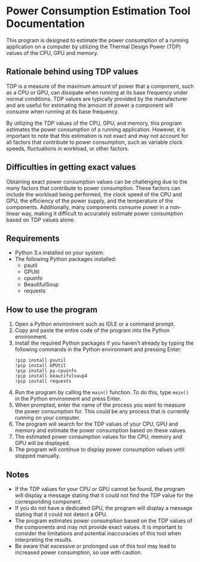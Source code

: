 # Power Consumption Estimation Tool Documentation

This program is designed to estimate the power consumption of a running application on a computer by utilizing the Thermal Design Power (TDP) values of the CPU, GPU and memory.

## Rationale behind using TDP values

TDP is a measure of the maximum amount of power that a component, such as a CPU or GPU, can dissipate when running at its base frequency under normal conditions. TDP values are typically provided by the manufacturer and are useful for estimating the amount of power a component will consume when running at its base frequency. 

By utilizing the TDP values of the CPU, GPU, and memory, this program estimates the power consumption of a running application. However, it is important to note that this estimation is not exact and may not account for all factors that contribute to power consumption, such as variable clock speeds, fluctuations in workload, or other factors.

## Difficulties in getting exact values

Obtaining exact power consumption values can be challenging due to the many factors that contribute to power consumption. These factors can include the workload being performed, the clock speed of the CPU and GPU, the efficiency of the power supply, and the temperature of the components. Additionally, many components consume power in a non-linear way, making it difficult to accurately estimate power consumption based on TDP values alone.

## Requirements
- Python 3.x installed on your system.
- The following Python packages installed:
    - psutil
    - GPUtil
    - cpuinfo
    - BeautifulSoup
    - requests

## How to use the program

1. Open a Python environment such as IDLE or a command prompt.
2. Copy and paste the entire code of the program into the Python environment.
3. Install the required Python packages if you haven't already by typing the following commands in the Python environment and pressing Enter:
    ```
    !pip install psutil
    !pip install GPUtil
    !pip install py-cpuinfo
    !pip install beautifulsoup4
    !pip install requests
    ```
4. Run the program by calling the `main()` function. To do this, type `main()` in the Python environment and press Enter.
5. When prompted, enter the name of the process you want to measure the power consumption for. This could be any process that is currently running on your computer.
6. The program will search for the TDP values of your CPU, GPU and memory and estimate the power consumption based on these values.
7. The estimated power consumption values for the CPU, memory and GPU will be displayed.
8. The program will continue to display power consumption values until stopped manually.

## Notes
- If the TDP values for your CPU or GPU cannot be found, the program will display a message stating that it could not find the TDP value for the corresponding component.
- If you do not have a dedicated GPU, the program will display a message stating that it could not detect a GPU.
- The program estimates power consumption based on the TDP values of the components and may not provide exact values. It is important to consider the limitations and potential inaccuracies of this tool when interpreting the results.
- Be aware that excessive or prolonged use of this tool may lead to increased power consumption, so use with caution.

